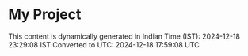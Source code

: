 # My Project

This content is dynamically generated in Indian Time (IST): 2024-12-18 23:29:08 IST
Converted to UTC: 2024-12-18 17:59:08 UTC
